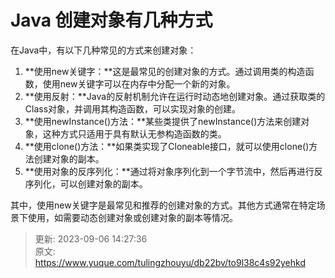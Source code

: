 # Java 创建对象有几种方式

在Java中，有以下几种常见的方式来创建对象：

1. **使用new关键字：**这是最常见的创建对象的方式。通过调用类的构造函数，使用new关键字可以在内存中分配一个新的对象。
2. **使用反射：**Java的反射机制允许在运行时动态地创建对象。通过获取类的Class对象，并调用其构造函数，可以实现对象的创建。
3. **使用newInstance()方法：**某些类提供了newInstance()方法来创建对象，这种方式只适用于具有默认无参构造函数的类。
4. **使用clone()方法：**如果类实现了Cloneable接口，就可以使用clone()方法创建对象的副本。
5. **使用对象的反序列化：**通过将对象序列化到一个字节流中，然后再进行反序列化，可以创建对象的副本。

其中，使用new关键字是最常见和推荐的创建对象的方式。其他方式通常在特定场景下使用，如需要动态创建对象或创建对象的副本等情况。



> 更新: 2023-09-06 14:27:36  
> 原文: <https://www.yuque.com/tulingzhouyu/db22bv/to9l38c4s92yehkd>